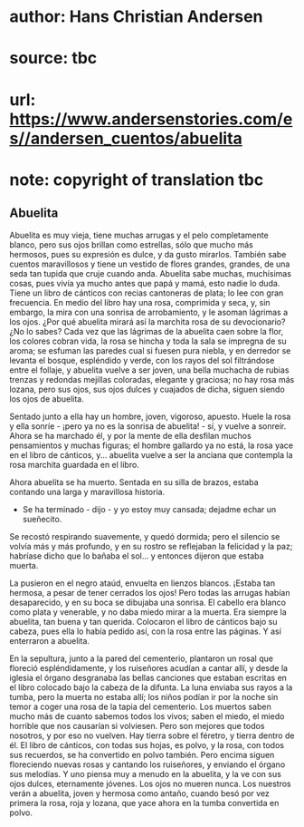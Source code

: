 # author: Hans Christian Andersen
# source: tbc
# url: https://www.andersenstories.com/es//andersen_cuentos/abuelita
# note: copyright of translation tbc

## Abuelita 

Abuelita es muy vieja, tiene muchas arrugas y el pelo completamente
blanco, pero sus ojos brillan como estrellas, sólo que mucho más
hermosos, pues su expresión es dulce, y da gusto mirarlos. También sabe
cuentos maravillosos y tiene un vestido de flores grandes, grandes, de
una seda tan tupida que cruje cuando anda. Abuelita sabe muchas,
muchísimas cosas, pues vivía ya mucho antes que papá y mamá, esto nadie
lo duda. Tiene un libro de cánticos con recias cantoneras de plata; lo
lee con gran frecuencia. En medio del libro hay una rosa, comprimida y
seca, y, sin embargo, la mira con una sonrisa de arrobamiento, y le
asoman lágrimas a los ojos. ¿Por qué abuelita mirará así la marchita
rosa de su devocionario? ¿No lo sabes? Cada vez que las lágrimas de la
abuelita caen sobre la flor, los colores cobran vida, la rosa se hincha
y toda la sala se impregna de su aroma; se esfuman las paredes cual si
fuesen pura niebla, y en derredor se levanta el bosque, espléndido y
verde, con los rayos del sol filtrándose entre el follaje, y abuelita
vuelve a ser joven, una bella muchacha de rubias trenzas y redondas
mejillas coloradas, elegante y graciosa; no hay rosa más lozana, pero
sus ojos, sus ojos dulces y cuajados de dicha, siguen siendo los ojos de
abuelita.

Sentado junto a ella hay un hombre, joven, vigoroso, apuesto. Huele la
rosa y ella sonríe - ¡pero ya no es la sonrisa de abuelita! - sí, y
vuelve a sonreír. Ahora se ha marchado él, y por la mente de ella
desfilan muchos pensamientos y muchas figuras; el hombre gallardo ya no
está, la rosa yace en el libro de cánticos, y... abuelita vuelve a ser
la anciana que contempla la rosa marchita guardada en el libro.

Ahora abuelita se ha muerto. Sentada en su silla de brazos, estaba
contando una larga y maravillosa historia.

- Se ha terminado - dijo - y yo estoy muy cansada; dejadme echar un
sueñecito.

Se recostó respirando suavemente, y quedó dormida; pero el silencio se
volvía más y más profundo, y en su rostro se reflejaban la felicidad y
la paz; habríase dicho que lo bañaba el sol... y entonces dijeron que
estaba muerta.

La pusieron en el negro ataúd, envuelta en lienzos blancos. ¡Estaba tan
hermosa, a pesar de tener cerrados los ojos! Pero todas las arrugas
habían desaparecido, y en su boca se dibujaba una sonrisa. El cabello
era blanco como plata y venerable, y no daba miedo mirar a la muerta.
Era siempre la abuelita, tan buena y tan querida. Colocaron el libro de
cánticos bajo su cabeza, pues ella lo había pedido así, con la rosa
entre las páginas. Y así enterraron a abuelita.

En la sepultura, junto a la pared del cementerio, plantaron un rosal que
floreció espléndidamente, y los ruiseñores acudían a cantar allí, y
desde la iglesia el órgano desgranaba las bellas canciones que estaban
escritas en el libro colocado bajo la cabeza de la difunta. La luna
enviaba sus rayos a la tumba, pero la muerta no estaba allí; los niños
podían ir por la noche sin temor a coger una rosa de la tapia del
cementerio. Los muertos saben mucho más de cuanto sabemos todos los
vivos; saben el miedo, el miedo horrible que nos causarían si volviesen.
Pero son mejores que todos nosotros, y por eso no vuelven. Hay tierra
sobre el féretro, y tierra dentro de él. El libro de cánticos, con todas
sus hojas, es polvo, y la rosa, con todos sus recuerdos, se ha
convertido en polvo también. Pero encima siguen floreciendo nuevas rosas
y cantando los ruiseñores, y enviando el órgano sus melodías. Y uno
piensa muy a menudo en la abuelita, y la ve con sus ojos dulces,
eternamente jóvenes. Los ojos no mueren nunca. Los nuestros verán a
abuelita, joven y hermosa como antaño, cuando besó por vez primera la
rosa, roja y lozana, que yace ahora en la tumba convertida en polvo.
